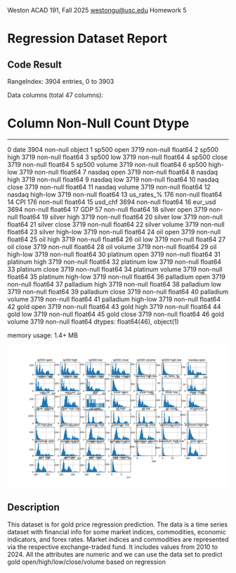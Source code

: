 Weston
ACAD 191, Fall 2025
westongu@usc.edu
Homework 5

# Regression Dataset Report

## Code Result

RangeIndex: 3904 entries, 0 to 3903

Data columns (total 47 columns):
 #   Column              Non-Null Count  Dtype  
---  ------              --------------  -----  
 0   date                3904 non-null   object 
 1   sp500 open          3719 non-null   float64
 2   sp500 high          3719 non-null   float64
 3   sp500 low           3719 non-null   float64
 4   sp500 close         3719 non-null   float64
 5   sp500 volume        3719 non-null   float64
 6   sp500 high-low      3719 non-null   float64
 7   nasdaq open         3719 non-null   float64
 8   nasdaq high         3719 non-null   float64
 9   nasdaq low          3719 non-null   float64
 10  nasdaq close        3719 non-null   float64
 11  nasdaq volume       3719 non-null   float64
 12  nasdaq high-low     3719 non-null   float64
 13  us_rates_%          176 non-null    float64
 14  CPI                 176 non-null    float64
 15  usd_chf             3694 non-null   float64
 16  eur_usd             3694 non-null   float64
 17  GDP                 57 non-null     float64
 18  silver open         3719 non-null   float64
 19  silver high         3719 non-null   float64
 20  silver low          3719 non-null   float64
 21  silver close        3719 non-null   float64
 22  silver volume       3719 non-null   float64
 23  silver high-low     3719 non-null   float64
 24  oil open            3719 non-null   float64
 25  oil high            3719 non-null   float64
 26  oil low             3719 non-null   float64
 27  oil close           3719 non-null   float64
 28  oil volume          3719 non-null   float64
 29  oil high-low        3719 non-null   float64
 30  platinum open       3719 non-null   float64
 31  platinum high       3719 non-null   float64
 32  platinum low        3719 non-null   float64
 33  platinum close      3719 non-null   float64
 34  platinum volume     3719 non-null   float64
 35  platinum high-low   3719 non-null   float64
 36  palladium open      3719 non-null   float64
 37  palladium high      3719 non-null   float64
 38  palladium low       3719 non-null   float64
 39  palladium close     3719 non-null   float64
 40  palladium volume    3719 non-null   float64
 41  palladium high-low  3719 non-null   float64
 42  gold open           3719 non-null   float64
 43  gold high           3719 non-null   float64
 44  gold low            3719 non-null   float64
 45  gold close          3719 non-null   float64
 46  gold volume         3719 non-null   float64
dtypes: float64(46), object(1)

memory usage: 1.4+ MB

![resultOfHistFunction](./regressionDatasetFigure.png)


## Description

This dataset is for gold price regression prediction. The data is a time series dataset with financial info for some market indices, commodities, economic indicators, and forex rates. Market indices and commodities are represented via the respective exchange-traded fund. It includes values from 2010 to 2024. All the attributes are numeric and we can use the data set to predict gold open/high/low/close/volume based on regression

